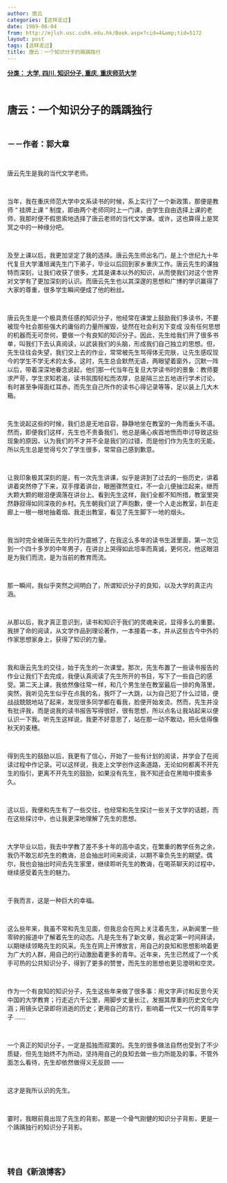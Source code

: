 ```yaml
---
author: 唐云
categories: [这样走过]
date: 1989-06-04
from: http://mjlsh.usc.cuhk.edu.hk/Book.aspx?cid=4&amp;tid=5172
layout: post
tags: [这样走过]
title: 唐云：一个知识分子的踽踽独行
---
```


<div style="margin: 15px 10px 10px 0px;">
<div>
<span id="ctl00_ContentPlaceHolder1_chapter1_SubjectLabel" style="font-weight:bold;text-decoration:underline;">
   分类： 大学, 四川, 知识分子, 重庆, 重庆师范大学
  </span>
</div>
<p class="p1">
<b>
<font size="5">
<span class="s1">
</span>
<br/>
</font>
</b>
</p>
<p class="p2">
<span class="s1">
<b>
<font size="5">
     唐云：一个知识分子的踽踽独行
    </font>
</b>
</span>
</p>
<p class="p1">
<b>
<font size="4">
<span class="s1">
</span>
<br/>
</font>
</b>
</p>
<p class="p2">
<span class="s1">
<b>
<font size="4">
     －－作者：郭大章
    </font>
</b>
</span>
</p>
<p class="p1">
<span class="s1">
</span>
<br/>
</p>
<p class="p2">
<span class="s1">
   唐云先生是我的当代文学老师。
  </span>
</p>
<p class="p1">
<span class="s1">
</span>
<br/>
</p>
<p class="p2">
<span class="s1">
   当年，我在重庆师范大学中文系读书的时候，系上实行了一个新政策，那便是教师
  </span>
<span class="s2">
   “
  </span>
<span class="s1">
   挂牌上课
  </span>
<span class="s2">
   ”
  </span>
<span class="s1">
   制度，即由两个老师同时上一门课，由学生自由选择上课的老师，我那时便不假思索地选择了唐云老师的当代文学课。或许，这也算得上是冥冥之中的一种缘分吧。
  </span>
</p>
<p class="p1">
<span class="s1">
</span>
<br/>
</p>
<p class="p2">
<span class="s1">
   及至上课以后，我更加坚定了我的选择。唐云先生师出名门，是上个世纪九十年代复旦大学潘旭澜先生门下弟子，毕业以后回到家乡重庆工作。唐云先生的课独特而深刻，让我们收获了很多，尤其是课本以外的知识，从而使我们对这个世界对文学有了更加深刻的认识。而唐云先生也以其深邃的思想和广博的学识赢得了大家的尊重，很多学生瞬间便成了他的粉丝。
  </span>
</p>
<p class="p1">
<span class="s1">
</span>
<br/>
</p>
<p class="p2">
<span class="s1">
   唐云先生是一个极具责任感的知识分子，他经常在课堂上鼓励我们多读书，不要被现今社会那些强大的庸俗的力量所摧毁，徒然在社会利刃下变成
  </span>
<span class="s2">
</span>
<span class="s1">
   没有任何思想的机器而无可奈何，要做一个有良知的知识分子。因此，先生给我们开了很多书单，叫我们下去认真阅读，以武装我们的头脑，形成我们自己独立的思想。但，先生往往会失望，我们交上去的作业，常常被先生骂得体无完肤，让先生感叹现今的学生不学无术的太多。这时，先生总会默然无语，两眼望着窗外，沉默一阵以后，带着深深地眷念说起，他们那一代当年在复旦大学读书时的景象：教师要求严苛，学生求知若渴，读书氛围轻松而浓厚，总是隔三岔五地进行学术讨论，有时甚至争得面红耳赤，而先生自己所作的读书心得记录等等，足以装上几大木箱。
  </span>
</p>
<p class="p1">
<span class="s1">
</span>
<br/>
</p>
<p class="p2">
<span class="s1">
   先生说起这些的时候，我们总是无地自容，静静地坐在教室的一角而垂头不语。然而，即便我们这样，先生也不责备我们，他总是痛心疾首地愤而申讨导致这些现象的原因，认为我们的不才并不全是我们的过错，而是他们作为先生的无能，所以先生总是觉得亏欠了学生很多，常常自己感到歉意。
  </span>
</p>
<p class="p1">
<span class="s1">
</span>
<br/>
</p>
<p class="p2">
<span class="s1">
   让我印象极其深刻的是，有一次先生讲课，似乎是讲到了过去的一些历史，讲着讲着突然停了下来，双手撑着讲台，眼圈骤然变红，不一会儿便抽泣起来，继而大颗大颗的眼泪便滴落在讲台上。看到先生这样，我们全都不知所措，教室里突然静寂得如同深夜的乡村。先生朝我们说了声抱歉，便一个人走出教室，趴在走廊上一根一根地抽着烟。我走出教室，看见了先生脚下一地的烟头。
  </span>
</p>
<p class="p1">
<span class="s1">
</span>
<br/>
</p>
<p class="p2">
<span class="s1">
   我当时完全被唐云先生的行为震撼了，在我这么多年的读书生涯里面，第一次见到一个四十多岁的中年男子，在讲台上哭得如此坦率而真诚，更何况，他这眼泪是为我们而流，是为当前的教育而流。
  </span>
</p>
<p class="p1">
<span class="s1">
</span>
<br/>
</p>
<p class="p2">
<span class="s1">
   那一瞬间，我似乎突然之间明白了，所谓知识分子的良知，以及大学的真正内涵。
  </span>
</p>
<p class="p1">
<span class="s1">
</span>
<br/>
</p>
<p class="p2">
<span class="s1">
   从那以后，我才真正意识到，读书和知识于我们的灵魂来说，显得多么的重要。我拼了命的阅读，从文学作品到理论著作，一本接着一本，并从这些古今中外的作家思想家身上，获得了知识的力量。
  </span>
</p>
<p class="p1">
<span class="s1">
</span>
<br/>
</p>
<p class="p2">
<span class="s1">
   我和唐云先生的交往，始于先生的一次课堂。那次，先生布置了一些读书报告的作业让我们下去完成，我便认真阅读了先生所开的书目，写下了一些自己的感受。第二天上课，我依然像往常一样，和几个男生坐在教室最后一排的角落里，突然，我听见先生似乎在点我的名，我吓了一大跳，以为自己犯了什么过错，便战战兢兢地站了起来，发现很多同学都在看我，脸便开始发烫。然而，先生并没有批评我，而是说我的读书报告写得很好，很有思想，所以点名让我站起来以便认识一下我。听先生这样说，我更不好意思了，站在那一动不敢动，把头低得像秋天的麦穗。
  </span>
</p>
<p class="p1">
<span class="s1">
</span>
<br/>
</p>
<p class="p2">
<span class="s1">
   得到先生的鼓励以后，我更有了信心，开始了一些有计划的阅读，并学会了在阅读过程中作记录。可以这样说，我走上文学创作这条道路，无论如何都离不开先生的指引，更离不开先生的鼓励，如果没有先生，我不知还会在黑暗中摸索多久。
  </span>
</p>
<p class="p1">
<span class="s1">
</span>
<br/>
</p>
<p class="p2">
<span class="s1">
   这以后，我便和先生有了一些交往，也经常和先生探讨一些关于文学的话题，而在这些探讨中，也让我更深地理解了先生的思想。
  </span>
</p>
<p class="p1">
<span class="s1">
</span>
<br/>
</p>
<p class="p2">
<span class="s1">
   大学毕业以后，我去中学教了差不多十年的高中语文，在繁重的教学任务之余，我仍不敢忘却先生的教诲，总会抽出时间来阅读，以期不辜负先生的期望。偶尔，我也会抽出时间去先生家里，继续聆听先生的教诲，在喝茶聊天的过程中，继续感受着先生的魅力。
  </span>
</p>
<p class="p1">
<span class="s1">
</span>
<br/>
</p>
<p class="p2">
<span class="s1">
   于我而言，这是一种巨大的幸福。
  </span>
</p>
<p class="p1">
<span class="s1">
</span>
<br/>
</p>
<p class="p2">
<span class="s1">
   这么些年来，我虽不常和先生见面，但我总会在网上关注着先生，从新闻里一些零碎的报道中了解着先生的动态。凡是先生有了新文章，我必定第一时间拜读，以期继续领略先生的风采。先生在网上开博放言，用自己的良知和思想影响着更为广大的人群，用自己的行动激励着更多的青年。近年来，先生已然成了一个炙手可热的公共知识分子，得到了更多的赞誉，而先生的思想也更见澄明和空灵。
  </span>
</p>
<p class="p1">
<span class="s1">
</span>
<br/>
</p>
<p class="p2">
<span class="s1">
   作为一个有良知的知识分子，先生这些年来做了很多事：用文字声讨和反思今天中国的大学教育；行走近六千公里，用脚步丈量长江，发掘其厚重的历史文化内涵；用镜头记录即将消逝的历史；更用自己的言行，影响着一代又一代的青年学子
  </span>
<span class="s2">
   ……
  </span>
</p>
<p class="p1">
<span class="s1">
</span>
<br/>
</p>
<p class="p2">
<span class="s1">
   一个真正的知识分子，一定是孤独而寂寞的。先生的很多做法自然也受到了不少质疑，但先生始终不为所动，坚持用自己的良知去做一些力所能及的事，不管外面怎么看待，先生却依然做得义无反顾
  </span>
<span class="s2">
   ——
  </span>
</p>
<p class="p1">
<span class="s1">
</span>
<br/>
</p>
<p class="p2">
<span class="s1">
   这才是我所认识的先生。
  </span>
</p>
<p class="p1">
<span class="s1">
</span>
<br/>
</p>
<p class="p2">
<span class="s1">
   霎时，我眼前竟出现了先生的背影。那是一个骨气刚健的知识分子背影，更是一个踽踽独行的知识分子背影。
  </span>
</p>
<p class="p1">
<span class="s1">
</span>
<br/>
</p>
<p class="p1">
<b>
<font size="4">
<span class="s1">
</span>
<br/>
</font>
</b>
</p>
<p class="p2">
<span class="s1">
<b>
<font size="4">
     转自《新浪博客》
    </font>
</b>
</span>
</p>
</div>
